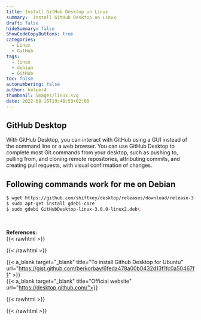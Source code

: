 ```yaml
---
title: Install GitHub Desktop on Linux
summary:  Install GitHub Desktop on Linux
draft: false
hideSummary: false
ShowCodeCopyButtons: true
categories:
  - Linux
  - GitHub
tags:
  - linux
  - debian
  - GitHub
toc: false
autonumbering: false
author: helper4
thumbnail: images/linux.svg
date: 2022-08-15T19:48:53+02:00
---
```


## GitHub Desktop

With GitHub Desktop, you can interact with GitHub using a GUI instead of the command line or a web browser. You can use GitHub Desktop to complete most Git commands from your desktop, such as pushing to, pulling from, and cloning remote repositories, attributing commits, and creating pull requests, with visual confirmation of changes.

## Following commands work for me on Debian

```bash
$ wget https://github.com/shiftkey/desktop/releases/download/release-3.0.0-linux2/GitHubDesktop-linux-3.0.0-linux2.deb
$ sudo apt-get install gdebi-core
$ sudo gdebi GitHubDesktop-linux-3.0.0-linux2.deb\
```
&nbsp;

**References:**  
{{< rawhtml >}} <div class="lnkRef"> {{< /rawhtml >}}

{{< a_blank target="_blank" title="To install Github Desktop for Ubuntu" url="https://gist.github.com/berkorbay/6feda478a00b0432d13f1fc0a50467f1" >}}  
{{< a_blank target="_blank" title="Official website" url="https://desktop.github.com/">}} 

{{< rawhtml >}} </div> {{< /rawhtml >}}

&nbsp;